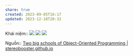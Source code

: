```yaml
---
share: true
created: 2023-09-05T16:17
updated: 2023-12-18T20:32
---
```

Khái niệm:: 
![](http://stereobooster.github.io/assets/posts/two-big-schools-of-object-oriented-programming/alan-kay.png)
![](http://stereobooster.github.io/assets/posts/two-big-schools-of-object-oriented-programming/bjarne-stroustrup.png) 
![](http://stereobooster.github.io/assets/posts/two-big-schools-of-object-oriented-programming/venn-diagram.svg) 

Nguồn:: [Two big schools of Object-Oriented Programming | stereobooster.github.io](http://stereobooster.github.io/two-big-schools-of-object-oriented-programming)